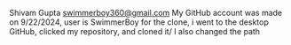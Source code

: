 Shivam Gupta 
swimmerboy360@gmail.com
My GitHub account was made on 9/22/2024, user is SwimmerBoy
for the clone, i went to the desktop GitHub, clicked my repository, and cloned it/ I also changed the path
